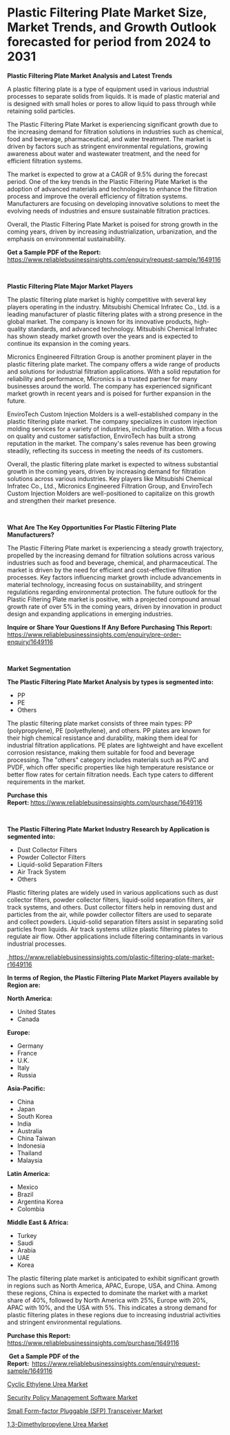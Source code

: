 <p><h1>Plastic Filtering Plate Market Size, Market Trends, and Growth Outlook forecasted for period from 2024 to 2031</h1></p><p><strong>Plastic Filtering Plate Market Analysis and Latest Trends</strong></p>
<p><p>A plastic filtering plate is a type of equipment used in various industrial processes to separate solids from liquids. It is made of plastic material and is designed with small holes or pores to allow liquid to pass through while retaining solid particles.</p><p>The Plastic Filtering Plate Market is experiencing significant growth due to the increasing demand for filtration solutions in industries such as chemical, food and beverage, pharmaceutical, and water treatment. The market is driven by factors such as stringent environmental regulations, growing awareness about water and wastewater treatment, and the need for efficient filtration systems.</p><p>The market is expected to grow at a CAGR of 9.5% during the forecast period. One of the key trends in the Plastic Filtering Plate Market is the adoption of advanced materials and technologies to enhance the filtration process and improve the overall efficiency of filtration systems. Manufacturers are focusing on developing innovative solutions to meet the evolving needs of industries and ensure sustainable filtration practices.</p><p>Overall, the Plastic Filtering Plate Market is poised for strong growth in the coming years, driven by increasing industrialization, urbanization, and the emphasis on environmental sustainability.</p></p>
<p><strong>Get a Sample PDF of the Report:&nbsp;</strong> <a href="https://www.reliablebusinessinsights.com/enquiry/request-sample/1649116">https://www.reliablebusinessinsights.com/enquiry/request-sample/1649116</a></p>
<p>&nbsp;</p>
<p><strong>Plastic Filtering Plate Major Market Players</strong></p>
<p><p>The plastic filtering plate market is highly competitive with several key players operating in the industry. Mitsubishi Chemical Infratec Co., Ltd. is a leading manufacturer of plastic filtering plates with a strong presence in the global market. The company is known for its innovative products, high-quality standards, and advanced technology. Mitsubishi Chemical Infratec has shown steady market growth over the years and is expected to continue its expansion in the coming years.</p><p>Micronics Engineered Filtration Group is another prominent player in the plastic filtering plate market. The company offers a wide range of products and solutions for industrial filtration applications. With a solid reputation for reliability and performance, Micronics is a trusted partner for many businesses around the world. The company has experienced significant market growth in recent years and is poised for further expansion in the future.</p><p>EnviroTech Custom Injection Molders is a well-established company in the plastic filtering plate market. The company specializes in custom injection molding services for a variety of industries, including filtration. With a focus on quality and customer satisfaction, EnviroTech has built a strong reputation in the market. The company's sales revenue has been growing steadily, reflecting its success in meeting the needs of its customers.</p><p>Overall, the plastic filtering plate market is expected to witness substantial growth in the coming years, driven by increasing demand for filtration solutions across various industries. Key players like Mitsubishi Chemical Infratec Co., Ltd., Micronics Engineered Filtration Group, and EnviroTech Custom Injection Molders are well-positioned to capitalize on this growth and strengthen their market presence.</p></p>
<p>&nbsp;</p>
<p><strong>What Are The Key Opportunities For Plastic Filtering Plate Manufacturers?</strong></p>
<p><p>The Plastic Filtering Plate market is experiencing a steady growth trajectory, propelled by the increasing demand for filtration solutions across various industries such as food and beverage, chemical, and pharmaceutical. The market is driven by the need for efficient and cost-effective filtration processes. Key factors influencing market growth include advancements in material technology, increasing focus on sustainability, and stringent regulations regarding environmental protection. The future outlook for the Plastic Filtering Plate market is positive, with a projected compound annual growth rate of over 5% in the coming years, driven by innovation in product design and expanding applications in emerging industries.</p></p>
<p><strong>Inquire or Share Your Questions If Any Before Purchasing This Report:</strong> <a href="https://www.reliablebusinessinsights.com/enquiry/pre-order-enquiry/1649116">https://www.reliablebusinessinsights.com/enquiry/pre-order-enquiry/1649116</a></p>
<p>&nbsp;</p>
<p><strong>Market Segmentation</strong></p>
<p><strong>The Plastic Filtering Plate Market Analysis by types is segmented into:</strong></p>
<p><ul><li>PP</li><li>PE</li><li>Others</li></ul></p>
<p><p>The plastic filtering plate market consists of three main types: PP (polypropylene), PE (polyethylene), and others. PP plates are known for their high chemical resistance and durability, making them ideal for industrial filtration applications. PE plates are lightweight and have excellent corrosion resistance, making them suitable for food and beverage processing. The "others" category includes materials such as PVC and PVDF, which offer specific properties like high temperature resistance or better flow rates for certain filtration needs. Each type caters to different requirements in the market.</p></p>
<p><strong>Purchase this Report:&nbsp;</strong><a href="https://www.reliablebusinessinsights.com/purchase/1649116">https://www.reliablebusinessinsights.com/purchase/1649116</a></p>
<p>&nbsp;</p>
<p><strong>The Plastic Filtering Plate Market Industry Research by Application is segmented into:</strong></p>
<p><ul><li>Dust Collector Filters</li><li>Powder Collector Filters</li><li>Liquid-solid Separation Filters</li><li>Air Track System</li><li>Others</li></ul></p>
<p><p>Plastic filtering plates are widely used in various applications such as dust collector filters, powder collector filters, liquid-solid separation filters, air track systems, and others. Dust collector filters help in removing dust and particles from the air, while powder collector filters are used to separate and collect powders. Liquid-solid separation filters assist in separating solid particles from liquids. Air track systems utilize plastic filtering plates to regulate air flow. Other applications include filtering contaminants in various industrial processes.</p></p>
<p><a href="https://www.reliablebusinessinsights.com/plastic-filtering-plate-market-r1649116">&nbsp;https://www.reliablebusinessinsights.com/plastic-filtering-plate-market-r1649116</a></p>
<p><strong>In terms of Region, the Plastic Filtering Plate Market Players available by Region are:</strong></p>
<p>
    <p> <strong> North America: </strong>
        <ul>
            <li>United States</li>
            <li>Canada</li>
        </ul>
        </p> 
    <p> <strong> Europe: </strong>
        <ul>
            <li>Germany</li>
            <li>France</li>
            <li>U.K.</li>
            <li>Italy</li>
            <li>Russia</li>
        </ul>
        </p> 
    <p> <strong> Asia-Pacific: </strong>
        <ul>
            <li>China</li>
            <li>Japan</li>
            <li>South Korea</li>
            <li>India</li>
            <li>Australia</li>
            <li>China Taiwan</li>
            <li>Indonesia</li>
            <li>Thailand</li>
            <li>Malaysia</li>
        </ul>
        </p> 
    <p> <strong> Latin America: </strong>
        <ul>
            <li>Mexico</li>
            <li>Brazil</li>
            <li>Argentina Korea</li>
            <li>Colombia</li>
        </ul>
        </p> 
    <p> <strong> Middle East & Africa: </strong>
        <ul>
            <li>Turkey</li>
            <li>Saudi</li>
            <li>Arabia</li>
            <li>UAE</li>
            <li>Korea</li>
        </ul>
    </p>
    </p>
<p><p>The plastic filtering plate market is anticipated to exhibit significant growth in regions such as North America, APAC, Europe, USA, and China. Among these regions, China is expected to dominate the market with a market share of 40%, followed by North America with 25%, Europe with 20%, APAC with 10%, and the USA with 5%. This indicates a strong demand for plastic filtering plates in these regions due to increasing industrial activities and stringent environmental regulations.</p></p>
<p><strong>Purchase this Report: </strong><a href="https://www.reliablebusinessinsights.com/purchase/1649116">https://www.reliablebusinessinsights.com/purchase/1649116</a></p>
<p>&nbsp;<strong>Get a Sample PDF of the Report:&nbsp;&nbsp;</strong><a href="https://www.reliablebusinessinsights.com/enquiry/request-sample/1649116">https://www.reliablebusinessinsights.com/enquiry/request-sample/1649116</a></p>
<p><strong></strong></p>
<p><p><a href="https://github.com/xphhkedv5/Market-Research-Report-List-1/blob/main/cyclic-ethylene-urea-market.md">Cyclic Ethylene Urea Market</a></p><p><a href="https://medium.com/@stephaniewynterk14/comprehensive-analysis-of-the-global-security-policy-management-software-market-growth-trends-442b33fbe2e0">Security Policy Management Software Market</a></p><p><a href="https://medium.com/@shawnsmithv6981/small-form-factor-pluggable-sfp-transceiver-market-forecast-global-market-trends-and-analysis-ce1f1aa0d685">Small Form-factor Pluggable (SFP) Transceiver Market</a></p><p><a href="https://github.com/johnJames655/Market-Research-Report-List-1/blob/main/13-dimethylpropylene-urea-market.md">1,3-Dimethylpropylene Urea Market</a></p></p>